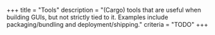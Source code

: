 +++
title = "Tools"
description = "(Cargo) tools that are useful when building GUIs, but not strictly tied to it. Examples include packaging/bundling and deployment/shipping."
criteria = "TODO"
+++
